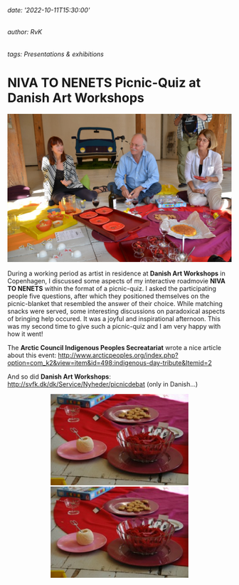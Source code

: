 ###### date: '2022-10-11T15:30:00'
###### author: RvK
###### tags: Presentations & exhibitions

# NIVA TO NENETS Picnic-Quiz at Danish Art Workshops

<div align="center">
  <img src="assets/images/PicnicQuizDanishArtWorkshops.jpg"/>
</div>

During a working period as artist in residence at **Danish Art Workshops** in Copenhagen, I  discussed some aspects of my interactive roadmovie **NIVA TO NENETS** within the format of a picnic-quiz. I asked the participating people five questions, after which they positioned themselves on the picnic-blanket that resembled the answer of their choice. While matching snacks were served, some interesting discussions on paradoxical aspects of bringing help occured. It was a joyful and inspirational afternoon. This was my second time to give such a picnic-quiz and I am very happy with how it went!

The **Arctic Council Indigenous Peoples Secreatariat** wrote a nice article about this event: <a href="http://www.arcticpeoples.org/index.php?option=com_k2&view=item&id=498:indigenous-day-tribute&Itemid=2" target="_blank">http://www.arcticpeoples.org/index.php?option=com_k2&view=item&id=498:indigenous-day-tribute&Itemid=2</a>

And so did **Danish Art Workshops**: <a href="http://svfk.dk/dk/Service/Nyheder/picnicdebat" target="_blank">http://svfk.dk/dk/Service/Nyheder/picnicdebat</a> (only in Danish…)

<div align="center">
  <img style="width:310px;height:205px;object-fit:cover" src="assets/images/PicnicQuizDanishArtWorkshops-2.jpg"/>
  <img style="width:310px;height:205px;object-fit:cover" src="assets/images/PicnicQuizDanishArtWorkshops-2.jpg"/>
</div>

<br>
<br>
<br>
